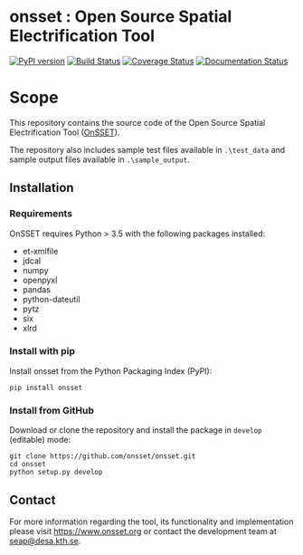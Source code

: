 onsset : Open Source Spatial Electrification Tool
=================================================

[![PyPI version](https://badge.fury.io/py/onsset.svg)](https://badge.fury.io/py/onsset)
[![Build Status](https://travis-ci.com/OnSSET/onsset.svg?branch=master)](https://travis-ci.com/OnSSET/onsset)
[![Coverage Status](https://coveralls.io/repos/github/OnSSET/onsset/badge.svg?branch=master)](https://coveralls.io/github/OnSSET/onsset?branch=master)
[![Documentation Status](https://readthedocs.org/projects/onsset/badge/?version=latest)](https://onsset.readthedocs.io/en/latest/?badge=latest)

# Scope

This repository contains the source code of the Open Source Spatial Electrification Tool
([OnSSET](http://www.onsset.org/)).


The repository also includes sample test files available in ```.\test_data```
and sample output files available in ```.\sample_output```.

## Installation

### Requirements

OnSSET requires Python > 3.5 with the following packages installed:
- et-xmlfile
- jdcal
- numpy
- openpyxl
- pandas
- python-dateutil
- pytz
- six
- xlrd

### Install with pip

Install onsset from the Python Packaging Index (PyPI):

```
pip install onsset
```

### Install from GitHub

Download or clone the repository and install the package in `develop`
(editable) mode:

```
git clone https://github.com/onsset/onsset.git
cd onsset
python setup.py develop
```

## Contact
For more information regarding the tool, its functionality and implementation
please visit https://www.onsset.org or contact the development team
at seap@desa.kth.se.
